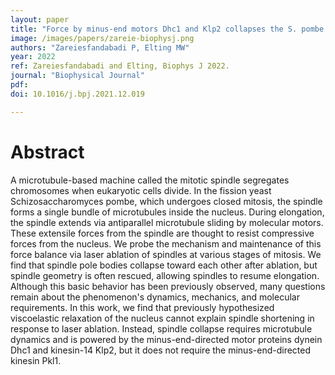 ```yaml
---
layout: paper
title: "Force by minus-end motors Dhc1 and Klp2 collapses the S. pombe spindle after laser ablation"
image: /images/papers/zareie-biophysj.png
authors: "Zareiesfandabadi P, Elting MW"
year: 2022
ref: Zareiesfandabadi and Elting, Biophys J 2022.
journal: "Biophysical Journal"
pdf:
doi: 10.1016/j.bpj.2021.12.019

---
```


# Abstract

A microtubule-based machine called the mitotic spindle segregates chromosomes when eukaryotic cells divide. In the fission yeast Schizosaccharomyces pombe, which undergoes closed mitosis, the spindle forms a single bundle of microtubules inside the nucleus. During elongation, the spindle extends via antiparallel microtubule sliding by molecular motors. These extensile forces from the spindle are thought to resist compressive forces from the nucleus. We probe the mechanism and maintenance of this force balance via laser ablation of spindles at various stages of mitosis. We find that spindle pole bodies collapse toward each other after ablation, but spindle geometry is often rescued, allowing spindles to resume elongation. Although this basic behavior has been previously observed, many questions remain about the phenomenon's dynamics, mechanics, and molecular requirements. In this work, we find that previously hypothesized viscoelastic relaxation of the nucleus cannot explain spindle shortening in response to laser ablation. Instead, spindle collapse requires microtubule dynamics and is powered by the minus-end-directed motor proteins dynein Dhc1 and kinesin-14 Klp2, but it does not require the minus-end-directed kinesin Pkl1.
